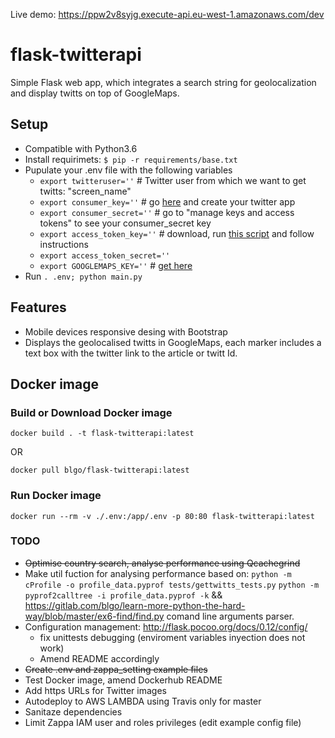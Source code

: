 Live demo: https://ppw2v8syjg.execute-api.eu-west-1.amazonaws.com/dev
# flask-twitterapi

Simple Flask web app, which integrates a search string for geolocalization and display twitts on top of GoogleMaps.

## Setup

* Compatible with Python3.6
* Install requirimets: `$ pip -r requirements/base.txt`
* Pupulate your .env file with the following variables
    * `export twitteruser=''` # Twitter user from which we want to get twitts: "screen_name"
    * `export consumer_key=''` # go [here](https://apps.twitter.com/app/new) and create your twitter app
    * `export consumer_secret=''` # go to "manage keys and access tokens" to see your consumer_secret key
    * `export access_token_key=''` # download, run [this script](https://github.com/bear/python-twitter/blob/master/get_access_token.py) and follow instructions
    * `export access_token_secret=''` 
    * `export GOOGLEMAPS_KEY=''` # [get here](https://developers.google.com/maps/documentation/javascript/get-api-key)
* Run `. .env; python main.py`

## Features

* Mobile devices responsive desing with Bootstrap
* Displays the geolocalised twitts in GoogleMaps, each marker includes a text box with the twitter link to the article or twitt Id.

## Docker image

### Build or Download Docker image

`docker build . -t flask-twitterapi:latest`

OR

`docker pull blgo/flask-twitterapi:latest` 

### Run Docker image

`docker run --rm -v ./.env:/app/.env -p 80:80 flask-twitterapi:latest`


### TODO
* ~~Optimise country search, analyse performance using Qcachegrind~~
* Make util fuction for analysing performance based on:
`python -m cProfile -o profile_data.pyprof tests/gettwitts_tests.py`
`python -m pyprof2calltree -i profile_data.pyprof -k`
&&
https://gitlab.com/blgo/learn-more-python-the-hard-way/blob/master/ex6-find/find.py comand line arguments parser.
* Configuration management: http://flask.pocoo.org/docs/0.12/config/
    * fix unittests debugging (enviroment variables inyection does not work)
    * Amend README accordingly
* ~~Create .env and zappa_setting example files~~
* Test Docker image, amend Dockerhub README
* Add https URLs for Twitter images
* Autodeploy to AWS LAMBDA using Travis only for master
* Sanitaze dependencies
* Limit Zappa IAM user and roles privileges (edit example config file)